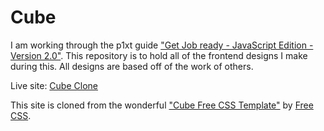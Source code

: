 # Cube

I am working through the p1xt guide ["Get Job ready - JavaScript Edition - Version 2.0"](https://github.com/P1xt/p1xt-guides/blob/master/job-ready-javascript-edition-2.0.md). This repository is to hold all of the frontend designs I make during this. All designs are based off of the work of others.

Live site: [Cube Clone](https://reuben-john.github.io/html-css-templates/cube-clone/)

This site is cloned from the wonderful ["Cube Free CSS Template"](http://www.free-css.com/free-css-templates/page227/cube) by [Free CSS](http://www.free-css.com).
